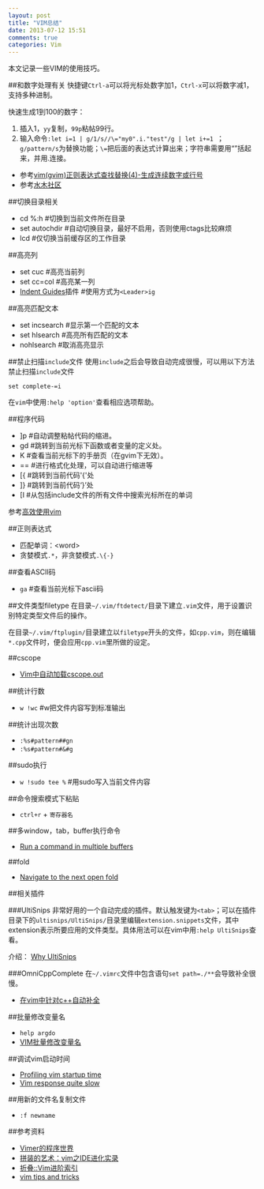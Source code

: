 ```yaml
---
layout: post
title: "VIM总结"
date: 2013-07-12 15:51
comments: true
categories: Vim
---
```

本文记录一些VIM的使用技巧。

<!--more-->

##和数字处理有关
快捷键`Ctrl-a`可以将光标处数字加1，`Ctrl-x`可以将数字减1，支持多种进制。

快速生成1到100的数字：

1. 插入1，`yy`复制，`99p`粘帖99行。
2. 输入命令`:let i=1 | g/1/s//\="my0".i."test"/g | let i+=1 `；`g/pattern/s`为替换功能；`\=`把后面的表达式计算出来；字符串需要用“”括起来，并用.连接。

- 参考[vim(gvim)正则表达式查找替换(4)-生成连续数字或行号](http://www.vimer.cn/2009/11/vimgvim%e6%ad%a3%e5%88%99%e8%a1%a8%e8%be%be%e5%bc%8f%e6%9f%a5%e6%89%be%e6%9b%bf%e6%8d%a24-%e7%94%9f%e6%88%90%e8%bf%9e%e7%bb%ad%e6%95%b0%e5%ad%97%e6%88%96%e8%a1%8c%e5%8f%b7.html)
- 参考[水木社区](http://www.newsmth.net/nForum/#!article/VIM/14355)

##切换目录相关
- cd %:h #切换到当前文件所在目录
- set autochdir	#自动切换目录，最好不启用，否则使用ctags比较麻烦
- lcd	#仅切换当前缓存区的工作目录

##高亮列
- set cuc #高亮当前列
- set cc=col #高亮某一列
- [Indent Guides](https://github.com/nathanaelkane/vim-indent-guides)插件 #使用方式为`<Leader>ig`

##高亮匹配文本
- set incsearch	#显示第一个匹配的文本
- set hlsearch	#高亮所有匹配的文本
- nohlsearch	#取消高亮显示

##禁止扫描`include`文件
使用`include`之后会导致自动完成很慢，可以用以下方法禁止扫描`include`文件

```vim
set complete-=i
```

在`vim`中使用`:help 'option'`查看相应选项帮助。

##程序代码
- ]p	#自动调整粘帖代码的缩进。 
- gd	#跳转到当前光标下函数或者变量的定义处。
- K	#查看当前光标下的手册页（在gvim下无效）。
- ==	#进行格式化处理，可以自动进行缩进等
- [{	#跳转到当前代码'{'处
- ]}	#跳转到当前代码‘}’处
- [I	#从包括include文件的所有文件中搜索光标所在的单词

参考[高效使用vim](http://www.cnblogs.com/hyddd/archive/2010/04/08/1706863.html)

##正则表达式
- 匹配单词：\<word\>
- 贪婪模式`.*`，非贪婪模式`.\{-}`

##查看ASCII码
- `ga` #查看当前光标下ascii码

##文件类型filetype
在目录`~/.vim/ftdetect/`目录下建立`.vim`文件，用于设置识别特定类型文件后的操作。

在目录`~/.vim/ftplugin/`目录建立以`filetype`开头的文件，如`cpp.vim`，则在编辑`*.cpp`文件时，便会应用`cpp.vim`里所做的设定。

##cscope
- [Vim中自动加载cscope.out](http://blog.csdn.net/mci2004/article/details/7944074)

##统计行数
- `w !wc` #w把文件内容写到标准输出

##统计出现次数
- `:%s#pattern##gn`
- `:%s#pattern#&#g`

##sudo执行
- `w !sudo tee %` #用sudo写入当前文件内容

##命令搜索模式下粘贴
- `ctrl+r` + `寄存器名`

##多window，tab，buffer执行命令
- [Run a command in multiple buffers](http://vim.wikia.com/wiki/Run_a_command_in_multiple_buffers)

##fold
- [Navigate to the next open fold](http://vim.wikia.com/wiki/Navigate_to_the_next_open_fold)

##相关插件

###UltiSnips
非常好用的一个自动完成的插件。默认触发键为`<tab>`；可以在插件目录下的`ultisnips/UltiSnips/`目录里编辑`extension.snippets`文件，其中extension表示所要应用的文件类型。具体用法可以在vim中用`:help UltiSnips`查看。

介绍： [Why UltiSnips](http://fueledbylemons.com/blog/2011/07/27/why-ultisnips/)

###OmniCppComplete
在`~/.vimrc`文件中包含语句`set path=./**`会导致补全很慢。

- [在vim中针对c++自动补全](http://blog.csdn.net/liumengxinfly/article/details/6967687)

##批量修改变量名
- `help argdo`
- [VIM批量修改变量名](http://www.cnblogs.com/esta-pessoa/archive/2013/04/29/3051159.html)

##调试vim启动时间
- [Profiling vim startup time](http://stackoverflow.com/questions/1687799/profiling-vim-startup-time)
- [Vim response quite slow](http://stackoverflow.com/questions/9341768/vim-response-quite-slow)

##用新的文件名复制文件
- `:f newname`

##参考资料
- [Vimer的程序世界](http://www.vimer.cn/)
- [拼装的艺术：vim之IDE进化实录](http://blog.csdn.net/yangyang_gnu/article/details/6642271)
- [折叠::Vim进阶索引](http://blah.blogsome.com/2006/04/13/vim_tut_folding/)
- [vim tips and tricks](http://web.cs.swarthmore.edu/help/vim/home.html)

